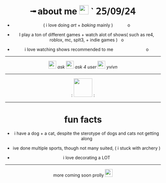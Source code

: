 <div align="center">


# ╼ about me  <img src="https://imgcdn.sigstick.com/pDPMjXB4j4UgGxfpUC65/cover-1.thumb256.png" height="30" /> ˋ  𝟤𝟧/𝟢𝟫/𝟤𝟦

 - ( i love doing *art* + *baking* mainly )‎ ‎ ‎ ‎ ‎ ‎ ‎ ‎ ‎ ‎ ‎ ‎ ‎ ‎ ‎ ‎ ‎ ‎ ‎ ‎ ‎ ‎ ‎ ‎ ‎ ‎ ‎ ‎ ‎ ‎ ‎ ‎ ‎‎  ‎ ‎ ‎ ‎ ‎ ‎ ‎ ‎ ‎ ‎ ‎ ‎ ‎ ‎ ‎ ‎ ‎ ‎ ‎ ‎ ‎ ‎ ‎ ‎ ‎‎ ‎ ‎ ‎  ‎ ‎ ‎ ‎ ‎ ‎ ‎ ‎ ‎ ‎ ‎ ‎ ‎ ‎  ‎ ‎  ‎ ‎  ‎ ‎  ‎ ‎ ‎ ‎ ‎ ‎ ‎ ‎ ‎ ‎ ‎ ‎ ‎ ‎ ‎ ‎ ‎ ‎ ‎ ‎ ‎ ‎ ‎ ‎ ‎ o
 
-  I play a ton of different games + watch alot of shows( such as re4, roblox, mc, splt3, + indie games )‎‎ ‎  ‎ ‎o

-  i love watching shows recommended to me ‎ ‎ ‎ ‎ ‎ ‎ ‎ ‎ ‎ ‎ ‎ ‎ ‎ ‎ ‎ ‎ ‎ ‎ ‎ ‎ ‎ ‎ ‎‎  ‎ ‎ ‎ ‎ ‎ ‎ ‎ ‎  ‎‎  ‎ ‎ ‎ ‎ ‎ ‎‎ ‎  ‎ ‎ ‎ ‎ ‎ ‎ ‎ ‎ ‎ ‎ ‎‎ ‎ ‎  ‎ ‎  ‎ ‎ ‎ ‎ ‎ ‎ ‎ ‎ ‎ ‎  ‎ ‎  ‎ ‎  ‎ ‎  ‎ ‎  ‎ ‎  ‎ ‎ ‎ ‎ ‎ ‎ ‎ ‎‎ ‎ ‎ ‎ ‎ ‎ ‎ ‎ ‎ ‎ ‎ ‎              o

---------------------------------------------------------------

<img src="https://upload.wikimedia.org/wikipedia/commons/thumb/a/a5/Instagram_icon.png/2048px-Instagram_icon.png" alt="yo" height="25" /> *ask*    <img src="https://devforum-uploads.s3.dualstack.us-east-2.amazonaws.com/uploads/original/4X/7/3/e/73e99bc29b53d46c53a257709a18fe63361cce23.png" alt="yo" height="25" /> *ask 4 user* <img src="https://static.vecteezy.com/system/resources/previews/023/741/129/non_2x/tiktok-logo-icon-social-media-icon-free-png.png" alt="yo" height="25" /> *yvivn*

---
 : <img src="https://nyaa.neocities.org/shrines/shrines%20css/chiikawa/chiikawaemb3_chara_img.png" height="60" /> :

---
# fun facts

- i have a dog + a cat, despite the sterotype of dogs and cats not getting along

- ive done multiple sports, though not many suited, ( i stuck with archery )

- i love decorating a LOT

---



more coming soon prolly <img src="https://imgcdn.sigstick.com/eFElt5N5NYdwUYTRkmHo/1.thumb128.png" alt="yo" height="25" />
